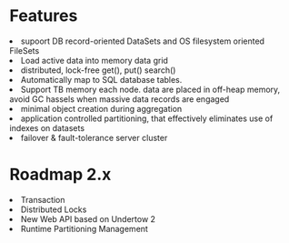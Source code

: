 # Features

<li>supoort DB record-oriented DataSets and OS filesystem oriented FileSets</li>
<li>Load active data into memory data grid</li>
<li>distributed, lock-free get(), put() search()</li>
<li>Automatically map to SQL database tables.</li>
<li>Support TB memory each node. data are placed in off-heap memory, avoid GC hassels when massive data records are engaged</li>
<li>minimal object creation during aggregation</li>
<li>application controlled partitioning, that effectively eliminates use of indexes on datasets</li>
<li>failover & fault-tolerance server cluster</li>

# Roadmap 2.x

<li>Transaction</li>
<li>Distributed Locks</li>
<li>New Web API based on Undertow 2</li>
<li>Runtime Partitioning Management</li>



